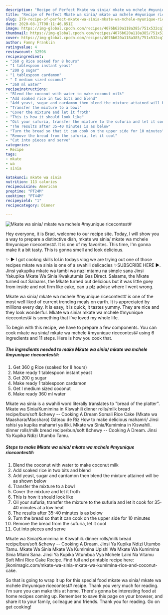 ```yaml
---
description: "Recipe of Perfect Mkate wa sinia/ mkate wa mchele #myunique ricecontest#"
title: "Recipe of Perfect Mkate wa sinia/ mkate wa mchele #myunique ricecontest#"
slug: 279-recipe-of-perfect-mkate-wa-sinia-mkate-wa-mchele-myunique-ricecontest
date: 2020-08-17T08:11:46.851Z
image: https://img-global.cpcdn.com/recipes/4076b620a118a385/751x532cq70/mkate-wa-sinia-mkate-wa-mchele-myunique-ricecontest-recipe-main-photo.jpg
thumbnail: https://img-global.cpcdn.com/recipes/4076b620a118a385/751x532cq70/mkate-wa-sinia-mkate-wa-mchele-myunique-ricecontest-recipe-main-photo.jpg
cover: https://img-global.cpcdn.com/recipes/4076b620a118a385/751x532cq70/mkate-wa-sinia-mkate-wa-mchele-myunique-ricecontest-recipe-main-photo.jpg
author: Fanny Franklin
ratingvalue: 4
reviewcount: 32596
recipeingredient:
- "360 g Rice soaked for 8 hours"
- "1 tablespoon instant yeast"
- "200 g sugar"
- "1 tablespoon cardamon"
- " I medium sized coconut"
- "360 ml water"
recipeinstructions:
- "Blend the coconut with water to make coconut milk"
- "Add soaked rice in two bits and blend"
- "Add yeast, sugar and cardamon then blend the mixture attained will be as shown below"
- "Transfer the mixture to a bowl"
- "Cover the mixture and let it froth"
- "This is how it should look like"
- "Oil your sufuria, transfer the mixture to the sufuria and let it cook for 35-40 minutes at a low heat"
- "The results after 35-40 minutes is as below"
- "Turn the bread so that it can cook on the upper side for 10 minutes"
- "Remove the bread from the sufuria, let it cool"
- "Cut into pieces and serve"
categories:
- Recipe
tags:
- mkate
- wa
- sinia

katakunci: mkate wa sinia 
nutrition: 113 calories
recipecuisine: American
preptime: "PT24M"
cooktime: "PT44M"
recipeyield: "1"
recipecategory: Dinner

---
```



![Mkate wa sinia/ mkate wa mchele #myunique ricecontest#](https://img-global.cpcdn.com/recipes/4076b620a118a385/751x532cq70/mkate-wa-sinia-mkate-wa-mchele-myunique-ricecontest-recipe-main-photo.jpg)

Hey everyone, it is Brad, welcome to our recipe site. Today, I will show you a way to prepare a distinctive dish, mkate wa sinia/ mkate wa mchele #myunique ricecontest#. It is one of my favorites. This time, I'm gonna make it a bit tasty. This is gonna smell and look delicious.

✨ ▶ I got cookng skills lol.in todays vlog we are trying out one of those recipes mkate wa sinia is one of a swahili delicacies ✨SUBSCRIBE HERE ▶. Jinsi yakupika mkate wa tambi wa nazi mtamu na simple sana Jinsi Yakupika Mkate Wa Sinia Kwakutumia Gas Direct. Salaams, the Mkate turned out Salaams, the Mkate turned out delicious but it was little goey from inside and not firm like cake, can u plz advise where I went wrong.

Mkate wa sinia/ mkate wa mchele #myunique ricecontest# is one of the most well liked of current trending meals on earth. It is appreciated by millions every day. It is easy, it is quick, it tastes yummy. They are nice and they look wonderful. Mkate wa sinia/ mkate wa mchele #myunique ricecontest# is something that I've loved my whole life.


To begin with this recipe, we have to prepare a few components. You can cook mkate wa sinia/ mkate wa mchele #myunique ricecontest# using 6 ingredients and 11 steps. Here is how you cook that.

<!--inarticleads1-->

##### The ingredients needed to make Mkate wa sinia/ mkate wa mchele #myunique ricecontest#:

1. Get 360 g Rice (soaked for 8 hours)
1. Make ready 1 tablespoon instant yeast
1. Get 200 g sugar
1. Make ready 1 tablespoon cardamon
1. Get  I medium sized coconut
1. Make ready 360 ml water


Mkate wa sinia is a swahili word literally translates to &#34;bread of the platter&#34;. Mkate wa Sinia/Kumimina in Kiswahili dinner rolls/milk bread recipe/bun/soft &amp;chewy -- Cooking A Dream Somali Rice Cake (Mkate wa Maashara/Macsharo) Gâteau de Riz How to make delicious mahamri/ Jinsi rahisi ya kupika mahamri ya iliki. Mkate wa Sinia/Kumimina in Kiswahili. dinner rolls/milk bread recipe/bun/soft &amp;chewy -- Cooking A Dream. Jinsi Ya Kupika Ndizi Utumbo Tamu. 

<!--inarticleads2-->

##### Steps to make Mkate wa sinia/ mkate wa mchele #myunique ricecontest#:

1. Blend the coconut with water to make coconut milk
1. Add soaked rice in two bits and blend
1. Add yeast, sugar and cardamon then blend the mixture attained will be as shown below
1. Transfer the mixture to a bowl
1. Cover the mixture and let it froth
1. This is how it should look like
1. Oil your sufuria, transfer the mixture to the sufuria and let it cook for 35-40 minutes at a low heat
1. The results after 35-40 minutes is as below
1. Turn the bread so that it can cook on the upper side for 10 minutes
1. Remove the bread from the sufuria, let it cool
1. Cut into pieces and serve


Mkate wa Sinia/Kumimina in Kiswahili. dinner rolls/milk bread recipe/bun/soft &amp;chewy -- Cooking A Dream. Jinsi Ya Kupika Ndizi Utumbo Tamu. Mkate Wa Sinia Mkate Wa Kumimina Upishi Wa Mkate Wa Kumimina Sinia Mlaini Sana. Jinsi Ya Kupika Vitumbua Vya Mchele Laini Na Vitamu Soft Mini Rice Cake Recipe. Find full and printable recipe here: jikonimagic.com/mkate-wa-sinia-mkate-wa-kumimina-rice-and-coconut-cake. 

So that is going to wrap it up for this special food mkate wa sinia/ mkate wa mchele #myunique ricecontest# recipe. Thank you very much for reading. I'm sure you can make this at home. There's gonna be interesting food at home recipes coming up. Remember to save this page on your browser, and share it to your family, colleague and friends. Thank you for reading. Go on get cooking!
